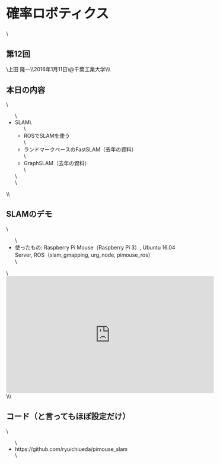 <h1 style="font-size: 250%;">確率ロボティクス</h1>\<h2>第12回</h2>\上田 隆一\\2016年1月11日\@千葉工業大学\\<!--nextpage-->\<h2>本日の内容</h2>\<ul>\ 	<li>SLAM\<ul>\ 	<li>ROSでSLAMを使う</li>\ 	<li>ランドマークベースのFastSLAM（去年の資料）</li>\ 	<li>GraphSLAM（去年の資料）</li>\</ul>\</li>\</ul>\<!--nextpage-->\<h2>SLAMのデモ</h2>\<ul>\ 	<li>使ったもの: Raspberry Pi Mouse（Raspberry Pi 3）, Ubuntu 16.04 Server, ROS（slam_gmapping, urg_node, pimouse_ros）</li>\</ul>\<iframe src="https://www.youtube.com/embed/b2kYQ11PUSI" width="560" height="315" frameborder="0" allowfullscreen="allowfullscreen"></iframe>\\<!--nextpage-->\<h2>コード（と言ってもほぼ設定だけ）</h2>\<ul>\ 	<li>https://github.com/ryuichiueda/pimouse_slam</li>\</ul>
